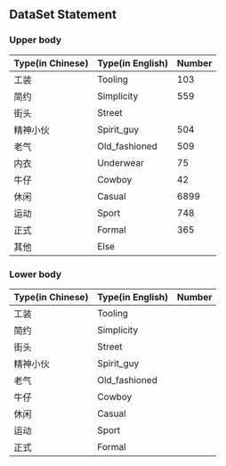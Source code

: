 ## DataSet Statement

### Upper body

| Type(in Chinese) | Type(in English) | Number |
| ---------------- | ---------------- | ------ |
| 工装             | Tooling          | 103    |
| 简约             | Simplicity       | 559    |
| 街头             | Street           |        |
| 精神小伙         | Spirit_guy       | 504    |
| 老气             | Old_fashioned    | 509    |
| 内衣             | Underwear        | 75     |
| 牛仔             | Cowboy           | 42     |
| 休闲             | Casual           | 6899   |
| 运动             | Sport            | 748    |
| 正式             | Formal           | 365    |
| 其他             | Else             |        |

### Lower body

| Type(in Chinese) | Type(in English) | Number |
| ---------------- | ---------------- | ------ |
| 工装             | Tooling          |        |
| 简约             | Simplicity       |        |
| 街头             | Street           |        |
| 精神小伙         | Spirit_guy       |        |
| 老气             | Old_fashioned    |        |
| 牛仔             | Cowboy           |        |
| 休闲             | Casual           |        |
| 运动             | Sport            |        |
| 正式             | Formal           |        |